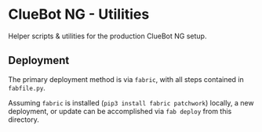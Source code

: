 ClueBot NG - Utilities
======================

Helper scripts & utilities for the production ClueBot NG setup.

## Deployment

The primary deployment method is via `fabric`,
with all steps contained in `fabfile.py`.

Assuming `fabric` is installed (`pip3 install fabric patchwork`) locally,
a new deployment, or update can be accomplished via `fab deploy`
from this directory.
